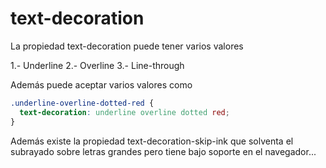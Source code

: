 # text-decoration

La propiedad text-decoration puede tener varios valores

1.- Underline
2.- Overline
3.- Line-through

Además puede aceptar varios valores como

```css
.underline-overline-dotted-red {
  text-decoration: underline overline dotted red;
}
```

Además existe la propiedad text-decoration-skip-ink que solventa el subrayado
sobre letras grandes pero tiene bajo soporte en el navegador...
